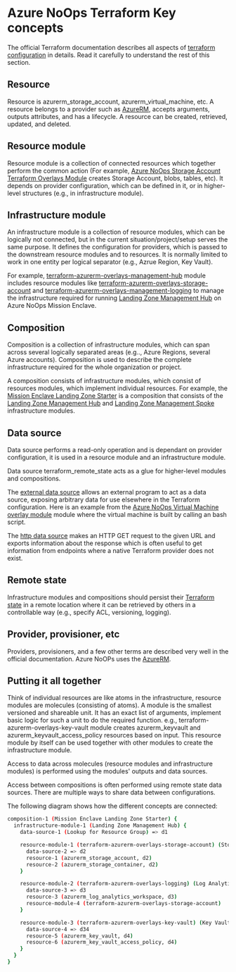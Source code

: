# Azure NoOps Terraform Key concepts

The official Terraform documentation describes all aspects of [terraform configuration](https://www.terraform.io/docs/configuration/index.html) in details. Read it carefully to understand the rest of this section.

## Resource

Resource is azurerm_storage_account, azurerm_virtual_machine, etc. A resource belongs to a provider such as [AzureRM](https://registry.terraform.io/providers/hashicorp/azurerm/latest), accepts arguments, outputs attributes, and has a lifecycle. A resource can be created, retrieved, updated, and deleted.

## Resource module

Resource module is a collection of connected resources which together perform the common action (For example, [Azure NoOps Storage Account Terraform Overlays Module](https://github.com/azurenoops/terraform-azurerm-overlays-storage-account) creates Storage Account, blobs, tables, etc). It depends on provider configuration, which can be defined in it, or in higher-level structures (e.g., in infrastructure module).

## Infrastructure module

An infrastructure module is a collection of resource modules, which can be logically not connected, but in the current situation/project/setup serves the same purpose. It defines the configuration for providers, which is passed to the downstream resource modules and to resources. It is normally limited to work in one entity per logical separator (e.g., Azrue Region, Key Vault).

For example, [terraform-azurerm-overlays-management-hub](https://github.com/azurenoops/terraform-azurerm-overlays-management-hub) module includes resource modules like [terraform-azurerm-overlays-storage-account](https://github.com/azurenoops/terraform-azurerm-overlays-storage-account) and [terraform-azurerm-overlays-management-logging](https://github.com/azurenoops/terraform-azurerm-overlays-management-logging) to manage the infrastructure required for running [Landing Zone Management Hub](https://github.com/azurenoops/terraform-azurerm-overlays-management-hub) on Azure NoOps Mission Enclave.

## Composition

Composition is a collection of infrastructure modules, which can span across several logically separated areas (e.g.., Azure Regions, several Azure accounts). Composition is used to describe the complete infrastructure required for the whole organization or project.

A composition consists of infrastructure modules, which consist of resources modules, which implement individual resources. For example, the [Mission Enclave Landing Zone Starter](https://github.com/azurenoops/ref-scca-enclave-landing-zone-starter) is a composition that consists of the [Landing Zone Management Hub](https://github.com/azurenoops/terraform-azurerm-overlays-management-hub) and [Landing Zone Management Spoke](https://github.com/azurenoops/terraform-azurerm-overlays-management-spoke) infrastructure modules.

## Data source

Data source performs a read-only operation and is dependant on provider configuration, it is used in a resource module and an infrastructure module.

Data source terraform_remote_state acts as a glue for higher-level modules and compositions.

The [external data source](https://registry.terraform.io/providers/hashicorp/external/latest/docs/data-sources/external) allows an external program to act as a data source, exposing arbitrary data for use elsewhere in the Terraform configuration. Here is an example from the [Azure NoOps Virtual Machine overlay module]() module where the virtual machine is built by calling an bash script.

The [http data source](https://registry.terraform.io/providers/hashicorp/http/latest/docs/data-sources/http) makes an HTTP GET request to the given URL and exports information about the response which is often useful to get information from endpoints where a native Terraform provider does not exist.

## Remote state

Infrastructure modules and compositions should persist their [Terraform state](https://www.terraform.io/docs/language/state/index.html) in a remote location where it can be retrieved by others in a controllable way (e.g., specify ACL, versioning, logging).

## Provider, provisioner, etc

Providers, provisioners, and a few other terms are described very well in the official documentation. Azure NoOPs uses the [AzureRM](https://registry.terraform.io/providers/hashicorp/azurerm/latest).

## Putting it all together

Think of individual resources are like atoms in the infrastructure, resource modules are molecules (consisting of atoms). A module is the smallest versioned and shareable unit. It has an exact list of arguments, implement basic logic for such a unit to do the required function. e.g., terraform-azurerm-overlays-key-vault module creates azurerm_keyvault and azurerm_keyvault_access_policy resources based on input. This resource module by itself can be used together with other modules to create the infrastructure module.

Access to data across molecules (resource modules and infrastructure modules) is performed using the modules' outputs and data sources.

Access between compositions is often performed using remote state data sources. There are multiple ways to share data between configurations.

The following diagram shows how the different concepts are connected:

```bash
composition-1 (Mission Enclave Landing Zone Starter) {
  infrastructure-module-1 (Landing Zone Management Hub) {
    data-source-1 (Lookup for Resource Group) => d1

    resource-module-1 (terraform-azurerm-overlays-storage-account) (Storage Account, blobs, tables, etc) {
      data-source-2 => d2
      resource-1 (azurerm_storage_account, d2)
      resource-2 (azurerm_storage_container, d2)
    }

    resource-module-2 (terraform-azurerm-overlays-logging) (Log Analytics, Storage Account, etc) {
      data-source-3 => d3
      resource-3 (azurerm_log_analytics_workspace, d3)
      resource-module-4 (terraform-azurerm-overlays-storage-account)
    }

    resource-module-3 (terraform-azurerm-overlays-key-vault) (Key Vault, access policy, etc) {
      data-source-4 => d34
      resource-5 (azurerm_key_vault, d4)
      resource-6 (azurerm_key_vault_access_policy, d4)
    }
  }
}
```
